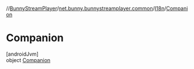 //[BunnyStreamPlayer](../../../../index.md)/[net.bunny.bunnystreamplayer.common](../../index.md)/[I18n](../index.md)/[Companion](index.md)

# Companion

[androidJvm]\
object [Companion](index.md)